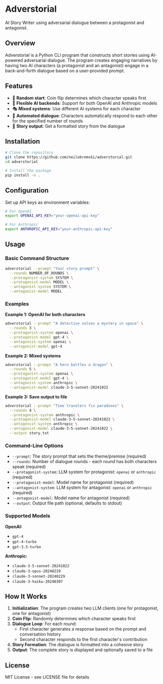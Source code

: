 # Adverstorial

AI Story Writer using adversarial dialogue between a protagonist and antagonist.

## Overview

Adverstorial is a Python CLI program that constructs short stories using AI-powered adversarial dialogue. The program creates engaging narratives by having two AI characters (a protagonist and an antagonist) engage in a back-and-forth dialogue based on a user-provided prompt. 

## Features

- 🎲 **Random start**: Coin flip determines which character speaks first
- 🤖 **Flexible AI backends**: Support for both OpenAI and Anthropic models
- 🎭 **Mixed systems**: Use different AI systems for each character
- 📝 **Automated dialogue**: Characters automatically respond to each other for the specified number of rounds
- 📖 **Story output**: Get a formatted story from the dialogue

## Installation

```bash
# Clone the repository
git clone https://github.com/neilobremski/adverstorial.git
cd adverstorial

# Install the package
pip install -e .
```

## Configuration

Set up API keys as environment variables:

```bash
# For OpenAI
export OPENAI_API_KEY="your-openai-api-key"

# For Anthropic
export ANTHROPIC_API_KEY="your-anthropic-api-key"
```

## Usage

### Basic Command Structure

```bash
adverstorial --prompt "Your story prompt" \
  --rounds NUMBER_OF_ROUNDS \
  --protagonist-system SYSTEM \
  --protagonist-model MODEL \
  --antagonist-system SYSTEM \
  --antagonist-model MODEL
```

### Examples

**Example 1: OpenAI for both characters**
```bash
adverstorial --prompt "A detective solves a mystery in space" \
  --rounds 3 \
  --protagonist-system openai \
  --protagonist-model gpt-4 \
  --antagonist-system openai \
  --antagonist-model gpt-4
```

**Example 2: Mixed systems**
```bash
adverstorial --prompt "A hero battles a dragon" \
  --rounds 5 \
  --protagonist-system openai \
  --protagonist-model gpt-4 \
  --antagonist-system anthropic \
  --antagonist-model claude-3-5-sonnet-20241022
```

**Example 3: Save output to file**
```bash
adverstorial --prompt "Time travelers fix paradoxes" \
  --rounds 4 \
  --protagonist-system anthropic \
  --protagonist-model claude-3-5-sonnet-20241022 \
  --antagonist-system anthropic \
  --antagonist-model claude-3-5-sonnet-20241022 \
  --output story.txt
```

### Command-Line Options

- `--prompt`: The story prompt that sets the theme/premise (required)
- `--rounds`: Number of dialogue rounds - each round has both characters speak (required)
- `--protagonist-system`: LLM system for protagonist: `openai` or `anthropic` (required)
- `--protagonist-model`: Model name for protagonist (required)
- `--antagonist-system`: LLM system for antagonist: `openai` or `anthropic` (required)
- `--antagonist-model`: Model name for antagonist (required)
- `--output`: Output file path (optional, defaults to stdout)

### Supported Models

**OpenAI:**
- `gpt-4`
- `gpt-4-turbo`
- `gpt-3.5-turbo`

**Anthropic:**
- `claude-3-5-sonnet-20241022`
- `claude-3-opus-20240229`
- `claude-3-sonnet-20240229`
- `claude-3-haiku-20240307`

## How It Works

1. **Initialization**: The program creates two LLM clients (one for protagonist, one for antagonist)
2. **Coin Flip**: Randomly determines which character speaks first
3. **Dialogue Loop**: For each round:
   - First character generates a response based on the prompt and conversation history
   - Second character responds to the first character's contribution
4. **Story Formation**: The dialogue is formatted into a cohesive story
5. **Output**: The complete story is displayed and optionally saved to a file

## License

MIT License - see LICENSE file for details
